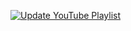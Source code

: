 [![Update YouTube Playlist](https://github.com/IftyER/youtube-live-playlist/actions/workflows/main.yml/badge.svg)](https://github.com/IftyER/youtube-live-playlist/actions/workflows/main.yml)
